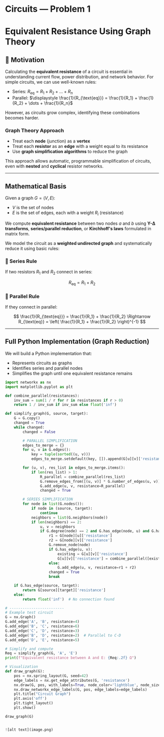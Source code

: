 #  Circuits — Problem 1  
#  Equivalent Resistance Using Graph Theory

## 📘 Motivation

Calculating the **equivalent resistance** of a circuit is essential in understanding current flow, power distribution, and network behavior. For simple circuits, we can use well-known rules:

- Series: $R_{\text{eq}} = R_1 + R_2 + \dots + R_n$
- Parallel: $\displaystyle \frac{1}{R_{\text{eq}}} = \frac{1}{R_1} + \frac{1}{R_2} + \dots + \frac{1}{R_n}$

However, as circuits grow complex, identifying these combinations becomes harder.

###  Graph Theory Approach

- Treat each **node** (junction) as a **vertex**
- Treat each **resistor** as an **edge** with a weight equal to its resistance
- Use **graph simplification algorithms** to reduce the graph

This approach allows automatic, programmable simplification of circuits, even with **nested** and **cyclical** resistor networks.

---

##  Mathematical Basis

Given a graph $G = (V, E)$:
- $V$ is the set of nodes
- $E$ is the set of edges, each with a weight $R_i$ (resistance)

We compute **equivalent resistance** between two nodes $a$ and $b$ using **Y-Δ transforms**, **series/parallel reduction**, or **Kirchhoff's laws** formulated in matrix form.

We model the circuit as a **weighted undirected graph** and systematically reduce it using basic rules:

### 🔧 Series Rule
If two resistors $R_1$ and $R_2$ connect in series:

$$
R_{\text{eq}} = R_1 + R_2
$$

### 🔌 Parallel Rule
If they connect in parallel:

$$
\frac{1}{R_{\text{eq}}} = \frac{1}{R_1} + \frac{1}{R_2}
\Rightarrow
R_{\text{eq}} = \left( \frac{1}{R_1} + \frac{1}{R_2} \right)^{-1}
$$

---

##  Full Python Implementation (Graph Reduction)

We will build a Python implementation that:

- Represents circuits as graphs
- Identifies series and parallel nodes
- Simplifies the graph until one equivalent resistance remains

```python
import networkx as nx
import matplotlib.pyplot as plt

def combine_parallel(resistances):
    inv_sum = sum(1 / r for r in resistances if r > 0)
    return 1 / inv_sum if inv_sum else float('inf')

def simplify_graph(G, source, target):
    G = G.copy()
    changed = True
    while changed:
        changed = False

        # PARALLEL SIMPLIFICATION
        edges_to_merge = {}
        for u, v in G.edges():
            key = tuple(sorted((u, v)))
            edges_to_merge.setdefault(key, []).append(G[u][v]['resistance'])

        for (u, v), res_list in edges_to_merge.items():
            if len(res_list) > 1:
                R_parallel = combine_parallel(res_list)
                G.remove_edges_from([(u, v)] * G.number_of_edges(u, v))
                G.add_edge(u, v, resistance=R_parallel)
                changed = True

        # SERIES SIMPLIFICATION
        for node in list(G.nodes()):
            if node in (source, target):
                continue
            neighbors = list(G.neighbors(node))
            if len(neighbors) == 2:
                u, v = neighbors
                if G.degree(node) == 2 and G.has_edge(node, u) and G.has_edge(node, v):
                    r1 = G[node][u]['resistance']
                    r2 = G[node][v]['resistance']
                    G.remove_node(node)
                    if G.has_edge(u, v):
                        existing = G[u][v]['resistance']
                        G[u][v]['resistance'] = combine_parallel([existing, r1 + r2])
                    else:
                        G.add_edge(u, v, resistance=r1 + r2)
                    changed = True
                    break

    if G.has_edge(source, target):
        return G[source][target]['resistance']
    else:
        return float('inf')  # No connection found

# -------------------------
# Example test circuit
G = nx.Graph()
G.add_edge('A', 'B', resistance=4)
G.add_edge('B', 'C', resistance=6)
G.add_edge('C', 'D', resistance=3)
G.add_edge('B', 'D', resistance=2)  # Parallel to C-D
G.add_edge('D', 'E', resistance=5)

# Simplify and compute
Req = simplify_graph(G, 'A', 'E')
print(f"Equivalent resistance between A and E: {Req:.2f} Ω")

# Visualization
def draw_graph(G):
    pos = nx.spring_layout(G, seed=42)
    edge_labels = nx.get_edge_attributes(G, 'resistance')
    nx.draw(G, pos, with_labels=True, node_color='lightblue', node_size=700, font_weight='bold')
    nx.draw_networkx_edge_labels(G, pos, edge_labels=edge_labels)
    plt.title("Circuit Graph")
    plt.axis('off')
    plt.tight_layout()
    plt.show()

draw_graph(G)


![alt text](image.png)